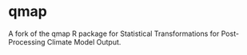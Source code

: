 # qmap
A fork of the qmap R package for Statistical Transformations for Post-Processing Climate Model Output.

